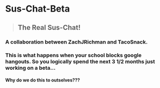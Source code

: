 # Sus-Chat-Beta
>## The Real Sus-Chat!

### A collaboration between ZachJRichman and TacoSnack. 

### This is what happens when your school blocks google hangouts. So you logically spend the next 3 1/2 months just working on a beta...
#### Why do we do this to outselves???

